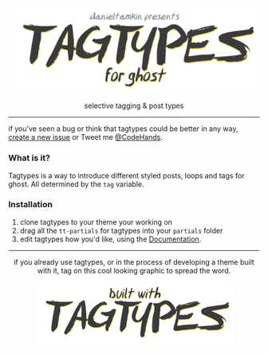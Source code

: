 
<p align="center">
  <img alt="tagtypes - for ghost" width="600" src="screenshots/tagtypes-logo.png"/>
</p>

<p align="center">
  selective tagging & post types
</p>

---
if you've seen a bug or think that tagtypes could be better in any way, [create a new issue](https://github.com/DanielTamkin/Evergreen/issues) or Tweet me [@CodeHands](https://twitter.com/CodeHands).
### What is it?
Tagtypes is a way to introduce different styled posts, loops and tags for ghost. All determined by the `tag` variable.

### Installation
 1. clone tagtypes to your theme your working on
 2. drag all the `tt-partials` for tagtypes into your `partials` folder
 3. edit tagtypes how you'd like, using the [Documentation](https://github.com/DanielTamkin/tagtypes/wiki).


---
<p align="center">
  if you already use tagtypes, or in the process of developing a theme built with it,
  tag on this cool looking graphic to spread the word.
</p>
<p align="center">
  <img alt="tagtypes - for ghost" width="400" src="screenshots/tagtypes-builtwith.png"/>
</p>
